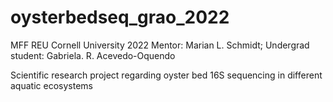 # oysterbedseq_grao_2022
MFF REU Cornell University 2022
Mentor: Marian L. Schmidt; Undergrad student: Gabriela. R. Acevedo-Oquendo

Scientific research project regarding oyster bed 16S sequencing in different aquatic ecosystems
